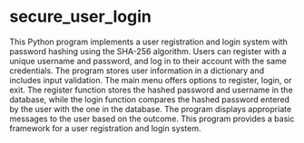 # secure_user_login
This Python program implements a user registration and login system with password hashing using the SHA-256 algorithm. Users can register with a unique username and password, and log in to their account with the same credentials. The program stores user information in a dictionary and includes input validation. The main menu offers options to register, login, or exit. The register function stores the hashed password and username in the database, while the login function compares the hashed password entered by the user with the one in the database. The program displays appropriate messages to the user based on the outcome. This program provides a basic framework for a user registration and login system.
